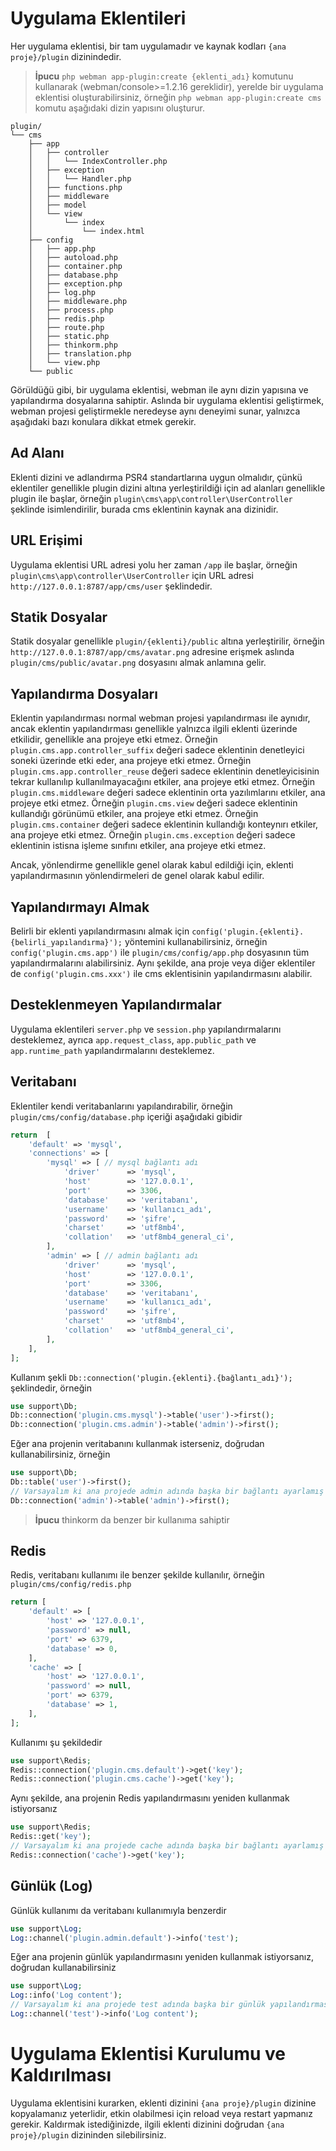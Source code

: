 # Uygulama Eklentileri
Her uygulama eklentisi, bir tam uygulamadır ve kaynak kodları `{ana proje}/plugin` dizinindedir.

> **İpucu**
> `php webman app-plugin:create {eklenti_adı}` komutunu kullanarak (webman/console>=1.2.16 gereklidir), yerelde bir uygulama eklentisi oluşturabilirsiniz,
> örneğin `php webman app-plugin:create cms` komutu aşağıdaki dizin yapısını oluşturur.

```
plugin/
└── cms
    ├── app
    │   ├── controller
    │   │   └── IndexController.php
    │   ├── exception
    │   │   └── Handler.php
    │   ├── functions.php
    │   ├── middleware
    │   ├── model
    │   └── view
    │       └── index
    │           └── index.html
    ├── config
    │   ├── app.php
    │   ├── autoload.php
    │   ├── container.php
    │   ├── database.php
    │   ├── exception.php
    │   ├── log.php
    │   ├── middleware.php
    │   ├── process.php
    │   ├── redis.php
    │   ├── route.php
    │   ├── static.php
    │   ├── thinkorm.php
    │   ├── translation.php
    │   └── view.php
    └── public
```

Görüldüğü gibi, bir uygulama eklentisi, webman ile aynı dizin yapısına ve yapılandırma dosyalarına sahiptir. Aslında bir uygulama eklentisi geliştirmek, webman projesi geliştirmekle neredeyse aynı deneyimi sunar, yalnızca aşağıdaki bazı konulara dikkat etmek gerekir.

## Ad Alanı
Eklenti dizini ve adlandırma PSR4 standartlarına uygun olmalıdır, çünkü eklentiler genellikle plugin dizini altına yerleştirildiği için ad alanları genellikle plugin ile başlar, örneğin `plugin\cms\app\controller\UserController` şeklinde isimlendirilir, burada cms eklentinin kaynak ana dizinidir.

## URL Erişimi
Uygulama eklentisi URL adresi yolu her zaman `/app` ile başlar, örneğin `plugin\cms\app\controller\UserController` için URL adresi `http://127.0.0.1:8787/app/cms/user` şeklindedir.

## Statik Dosyalar
Statik dosyalar genellikle `plugin/{eklenti}/public` altına yerleştirilir, örneğin `http://127.0.0.1:8787/app/cms/avatar.png` adresine erişmek aslında `plugin/cms/public/avatar.png` dosyasını almak anlamına gelir.

## Yapılandırma Dosyaları
Eklentin yapılandırması normal webman projesi yapılandırması ile aynıdır, ancak eklentin yapılandırması genellikle yalnızca ilgili eklenti üzerinde etkilidir, genellikle ana projeye etki etmez.
Örneğin `plugin.cms.app.controller_suffix` değeri sadece eklentinin denetleyici soneki üzerinde etki eder, ana projeye etki etmez.
Örneğin `plugin.cms.app.controller_reuse` değeri sadece eklentinin denetleyicisinin tekrar kullanılıp kullanılmayacağını etkiler, ana projeye etki etmez.
Örneğin `plugin.cms.middleware` değeri sadece eklentinin orta yazılımlarını etkiler, ana projeye etki etmez.
Örneğin `plugin.cms.view` değeri sadece eklentinin kullandığı görünümü etkiler, ana projeye etki etmez.
Örneğin `plugin.cms.container` değeri sadece eklentinin kullandığı konteynırı etkiler, ana projeye etki etmez.
Örneğin `plugin.cms.exception` değeri sadece eklentinin istisna işleme sınıfını etkiler, ana projeye etki etmez.

Ancak, yönlendirme genellikle genel olarak kabul edildiği için, eklenti yapılandırmasının yönlendirmeleri de genel olarak kabul edilir.

## Yapılandırmayı Almak
Belirli bir eklenti yapılandırmasını almak için `config('plugin.{eklenti}.{belirli_yapılandırma}');` yöntemini kullanabilirsiniz, örneğin `config('plugin.cms.app')` ile `plugin/cms/config/app.php` dosyasının tüm yapılandırmalarını alabilirsiniz.
Aynı şekilde, ana proje veya diğer eklentiler de `config('plugin.cms.xxx')` ile cms eklentisinin yapılandırmasını alabilir.

## Desteklenmeyen Yapılandırmalar
Uygulama eklentileri `server.php` ve `session.php` yapılandırmalarını desteklemez, ayrıca `app.request_class`, `app.public_path` ve `app.runtime_path` yapılandırmalarını desteklemez.

## Veritabanı
Eklentiler kendi veritabanlarını yapılandırabilir, örneğin `plugin/cms/config/database.php` içeriği aşağıdaki gibidir
```php
return  [
    'default' => 'mysql',
    'connections' => [
        'mysql' => [ // mysql bağlantı adı
            'driver'      => 'mysql',
            'host'        => '127.0.0.1',
            'port'        => 3306,
            'database'    => 'veritabanı',
            'username'    => 'kullanıcı_adı',
            'password'    => 'şifre',
            'charset'     => 'utf8mb4',
            'collation'   => 'utf8mb4_general_ci',
        ],
        'admin' => [ // admin bağlantı adı
            'driver'      => 'mysql',
            'host'        => '127.0.0.1',
            'port'        => 3306,
            'database'    => 'veritabanı',
            'username'    => 'kullanıcı_adı',
            'password'    => 'şifre',
            'charset'     => 'utf8mb4',
            'collation'   => 'utf8mb4_general_ci',
        ],
    ],
];
```
Kullanım şekli `Db::connection('plugin.{eklenti}.{bağlantı_adı}');` şeklindedir, örneğin
```php
use support\Db;
Db::connection('plugin.cms.mysql')->table('user')->first();
Db::connection('plugin.cms.admin')->table('admin')->first();
```

Eğer ana projenin veritabanını kullanmak isterseniz, doğrudan kullanabilirsiniz, örneğin
```php
use support\Db;
Db::table('user')->first();
// Varsayalım ki ana projede admin adında başka bir bağlantı ayarlamış olsun
Db::connection('admin')->table('admin')->first();
```

> **İpucu**
> thinkorm da benzer bir kullanıma sahiptir

## Redis
Redis, veritabanı kullanımı ile benzer şekilde kullanılır, örneğin `plugin/cms/config/redis.php`
```php
return [
    'default' => [
        'host' => '127.0.0.1',
        'password' => null,
        'port' => 6379,
        'database' => 0,
    ],
    'cache' => [
        'host' => '127.0.0.1',
        'password' => null,
        'port' => 6379,
        'database' => 1,
    ],
];
```
Kullanımı şu şekildedir
```php
use support\Redis;
Redis::connection('plugin.cms.default')->get('key');
Redis::connection('plugin.cms.cache')->get('key');
```

Aynı şekilde, ana projenin Redis yapılandırmasını yeniden kullanmak istiyorsanız
```php
use support\Redis;
Redis::get('key');
// Varsayalım ki ana projede cache adında başka bir bağlantı ayarlamış olsun
Redis::connection('cache')->get('key');
```

## Günlük (Log)
Günlük kullanımı da veritabanı kullanımıyla benzerdir
```php
use support\Log;
Log::channel('plugin.admin.default')->info('test');
```

Eğer ana projenin günlük yapılandırmasını yeniden kullanmak istiyorsanız, doğrudan kullanabilirsiniz
```php
use support\Log;
Log::info('Log content');
// Varsayalım ki ana projede test adında başka bir günlük yapılandırması ayarlamış olsun
Log::channel('test')->info('Log content');
```

# Uygulama Eklentisi Kurulumu ve Kaldırılması
Uygulama eklentisini kurarken, eklenti dizinini `{ana proje}/plugin` dizinine kopyalamanız yeterlidir, etkin olabilmesi için reload veya restart yapmanız gerekir.
Kaldırmak istediğinizde, ilgili eklenti dizinini doğrudan `{ana proje}/plugin` dizininden silebilirsiniz.
